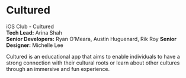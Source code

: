 # Cultured
iOS Club - Cultured\
**Tech Lead:** Arina Shah\
**Senior Developers:** Ryan O'Meara, Austin Huguenard, Rik Roy
**Senior Designer:** Michelle Lee


Cultured is an educational app that aims to enable individuals to have a strong connection with their cultural roots or learn about other cultures through an immersive and fun experience.
